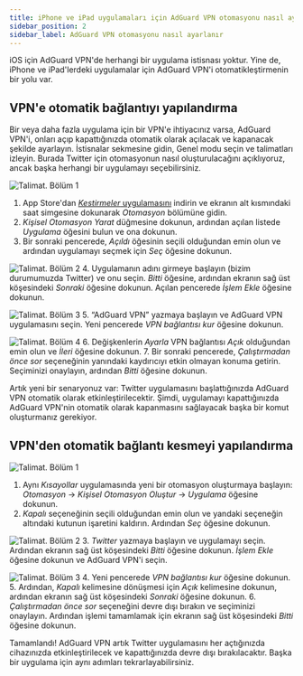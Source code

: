 ```yaml
---
title: iPhone ve iPad uygulamaları için AdGuard VPN otomasyonu nasıl ayarlanır
sidebar_position: 2
sidebar_label: AdGuard VPN otomasyonu nasıl ayarlanır
---
```


iOS için AdGuard VPN'de herhangi bir uygulama istisnası yoktur. Yine de, iPhone ve iPad'lerdeki uygulamalar için AdGuard VPN'i otomatikleştirmenin bir yolu var.

## VPN'e otomatik bağlantıyı yapılandırma

Bir veya daha fazla uygulama için bir VPN'e ihtiyacınız varsa, AdGuard VPN'i, onları açıp kapattığınızda otomatik olarak açılacak ve kapanacak şekilde ayarlayın. İstisnalar sekmesine gidin, Genel modu seçin ve talimatları izleyin. Burada Twitter için otomasyonun nasıl oluşturulacağını açıklıyoruz, ancak başka herhangi bir uygulamayı seçebilirsiniz.

![Talimat. Bölüm 1](https://cdn.adguardvpn.com/public/Adguard/Blog/VPNauto/vpn_on1_en.jpg)

1. App Store'dan [*Kestirmeler* uygulamasını](https://apps.apple.com/us/app/shortcuts/id915249334) indirin ve ekranın alt kısmındaki saat simgesine dokunarak *Otomasyon* bölümüne gidin.
2. *Kişisel Otomasyon Yarat* düğmesine dokunun, ardından açılan listede *Uygulama* öğesini bulun ve ona dokunun.
3. Bir sonraki pencerede, *Açıldı* öğesinin seçili olduğundan emin olun ve ardından uygulamayı seçmek için *Seç* öğesine dokunun.

![Talimat. Bölüm 2](https://cdn.adguardvpn.com/public/Adguard/Blog/VPNauto/vpn_on2_en.jpg)
4. Uygulamanın adını girmeye başlayın (bizim durumumuzda Twitter) ve onu seçin. *Bitti* öğesine, ardından ekranın sağ üst köşesindeki *Sonraki* öğesine dokunun. Açılan pencerede *İşlem Ekle* öğesine dokunun.

![Talimat. Bölüm 3](https://cdn.adguardvpn.com/public/Adguard/Blog/VPNauto/vpn_on3_en.jpg)
5. “AdGuard VPN” yazmaya başlayın ve AdGuard VPN uygulamasını seçin. Yeni pencerede *VPN bağlantısı kur* öğesine dokunun.

![Talimat. Bölüm 4](https://cdn.adguardvpn.com/public/Adguard/Blog/VPNauto/vpn_on4_en.jpg)
6. Değişkenlerin *Ayarla* VPN bağlantısı *Açık* olduğundan emin olun ve *İleri* öğesine dokunun.
7. Bir sonraki pencerede, *Çalıştırmadan önce sor* seçeneğinin yanındaki kaydırıcıyı etkin olmayan konuma getirin. Seçiminizi onaylayın, ardından *Bitti* öğesine dokunun.

Artık yeni bir senaryonuz var: Twitter uygulamasını başlattığınızda AdGuard VPN otomatik olarak etkinleştirilecektir. Şimdi, uygulamayı kapattığınızda AdGuard VPN'nin otomatik olarak kapanmasını sağlayacak başka bir komut oluşturmanız gerekiyor.

## VPN'den otomatik bağlantı kesmeyi yapılandırma

![Talimat. Bölüm 1](https://cdn.adguardvpn.com/public/Adguard/Blog/VPNauto/vpn_off1_en.jpg)

1. Aynı *Kısayollar* uygulamasında yeni bir otomasyon oluşturmaya başlayın: *Otomasyon* → *Kişisel Otomasyon Oluştur* → *Uygulama* öğesine dokunun.
2. *Kapalı* seçeneğinin seçili olduğundan emin olun ve yandaki seçeneğin altındaki kutunun işaretini kaldırın. Ardından *Seç* öğesine dokunun.

![Talimat. Bölüm 2](https://cdn.adguardvpn.com/public/Adguard/Blog/VPNauto/vpn_off2_en.jpg)
3. *Twitter* yazmaya başlayın ve uygulamayı seçin. Ardından ekranın sağ üst köşesindeki *Bitti* öğesine dokunun. *İşlem Ekle* öğesine dokunun ve AdGuard VPN'i seçin.

![Talimat. Bölüm 3](https://cdn.adguardvpn.com/public/Adguard/Blog/VPNauto/vpn_off3_en.jpg)
4. Yeni pencerede *VPN bağlantısı kur* öğesine dokunun.
5. Ardından, *Kapalı* kelimesine dönüşmesi için *Açık* kelimesine dokunun, ardından ekranın sağ üst köşesindeki *Sonraki* öğesine dokunun.
6. *Çalıştırmadan önce sor* seçeneğini devre dışı bırakın ve seçiminizi onaylayın. Ardından işlemi tamamlamak için ekranın sağ üst köşesindeki *Bitti* öğesine dokunun.

Tamamlandı! AdGuard VPN artık Twitter uygulamasını her açtığınızda cihazınızda etkinleştirilecek ve kapattığınızda devre dışı bırakılacaktır. Başka bir uygulama için aynı adımları tekrarlayabilirsiniz.
